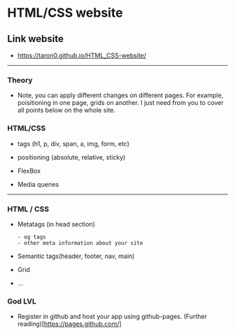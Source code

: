 # HTML/CSS website

## Link website
- https://taron0.github.io/HTML_CSS-website/


---

### Theory

- Note, you can apply different changes on different pages. For example, poisitioning in one page, grids on another. I just need from you to cover all points below on the whole site.

### HTML/CSS

- tags (h1, p, div, span, a, img, form, etc)

- positioning (absolute, relative, sticky)

- FlexBox

- Media queries

---

### HTML / CSS

- Metatags (in head section)

      - og tags
      - other meta information about your site
- Semantic tags(header, footer, nav, main)
- Grid
- ...


### God LVL

- Register in github and host your app using github-pages. (Further reading)[https://pages.github.com/]



